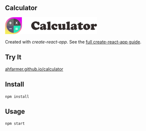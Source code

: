 Calculator
---
<img src="Logotype primary.png" width="60%" height="60%" />

Created with *create-react-app*. See the [full create-react-app guide](https://github.com/facebookincubator/create-react-app/blob/master/packages/react-scripts/template/README.md).

Try It
---

[ahfarmer.github.io/calculator](https://ahfarmer.github.io/calculator/)

Install
---

`npm install`



Usage
---

`npm start`
